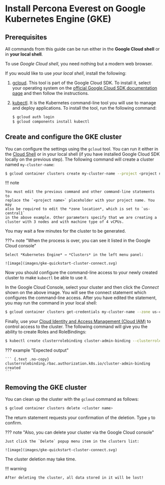 # Install Percona Everest on Google Kubernetes Engine (GKE)

## Prerequisites

All commands from this guide can be run either in the **Google Cloud shell** or in **your local shell**.

To use *Google Cloud shell*, you need nothing but a modern web browser.

If you would like to use *your local shell*, install the following:

1. [gcloud](https://cloud.google.com/sdk/docs/quickstarts). This tool is
    part of the Google Cloud SDK. To install it, select your operating
    system on the [official Google Cloud SDK documentation page](https://cloud.google.com/sdk/docs)
    and then follow the instructions.

2. [kubectl](https://cloud.google.com/kubernetes-engine/docs/quickstart#choosing_a_shell).
    It is the Kubernetes command-line tool you will use to manage and deploy
    applications. To install the tool, run the following command:

    ``` {.bash data-prompt="$" }
    $ gcloud auth login
    $ gcloud components install kubectl
    ```

## Create and configure the GKE cluster

You can configure the settings using the `gcloud` tool. You can run it either in
the [Cloud Shell](https://cloud.google.com/shell/docs/quickstart) or in your
local shell (if you have installed Google Cloud SDK locally on the previous
step). The following command will create a cluster named `my-cluster-name`:

``` {.bash data-prompt="$" }
$ gcloud container clusters create my-cluster-name --project <project name> --zone us-central1-a --cluster-version 1.25 --machine-type n1-standard-4 --num-nodes=3
```

!!! note

    You must edit the previous command and other command-line statements to
    replace the `<project name>` placeholder with your project name. You may
    also be required to edit the *zone location*, which is set to `us-central1`
    in the above example. Other parameters specify that we are creating a
    cluster with 3 nodes and with machine type of 4 vCPUs.

You may wait a few minutes for the cluster to be generated.

???+ note "When the process is over, you can see it listed in the Google Cloud console"

    Select *Kubernetes Engine* → *Clusters* in the left menu panel:

    ![image](images/gke-quickstart-cluster-connect.svg)

Now you should configure the command-line access to your newly created cluster
to make `kubectl` be able to use it.

In the Google Cloud Console, select your cluster and then click the *Connect*
shown on the above image. You will see the connect statement which configures
the command-line access. After you have edited the statement, you may run the
command in your local shell:

```sh
$ gcloud container clusters get-credentials my-cluster-name --zone us-central1-a --project <project name>
```

Finally, use your [Cloud Identity and Access Management (Cloud IAM)](https://cloud.google.com/iam)
to control access to the cluster. The following command will give you the
ability to create Roles and RoleBindings:

```sh
$ kubectl create clusterrolebinding cluster-admin-binding --clusterrole cluster-admin --user $(gcloud config get-value core/account)
```

??? example "Expected output"

    ``` {.text .no-copy}
    clusterrolebinding.rbac.authorization.k8s.io/cluster-admin-binding created
    ```

## Removing the GKE cluster

You can clean up the cluster with the `gcloud` command as follows:

```sh
$ gcloud container clusters delete <cluster name>
```

The return statement requests your confirmation of the deletion. Type `y` to confirm.

??? note "Also, you can delete your cluster via the Google Cloud console"

    Just click the `Delete` popup menu item in the clusters list:

    ![image](images/gke-quickstart-cluster-connect.svg)

The cluster deletion may take time.

!!! warning

    After deleting the cluster, all data stored in it will be lost!